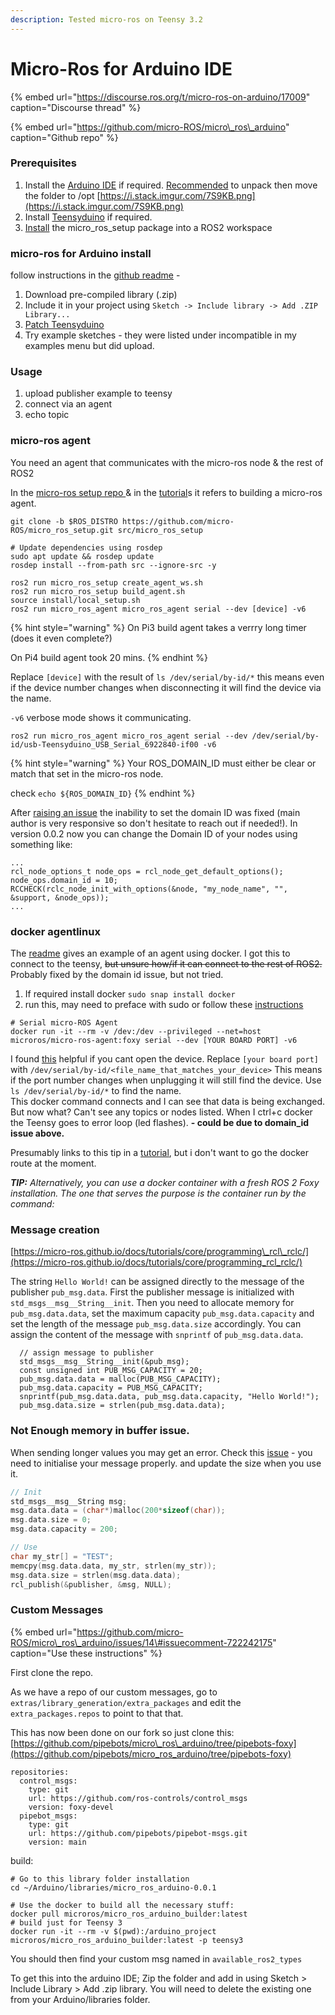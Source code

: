 ```yaml
---
description: Tested micro-ros on Teensy 3.2
---
```


# Micro-Ros for Arduino IDE

{% embed url="https://discourse.ros.org/t/micro-ros-on-arduino/17009" caption="Discourse thread" %}

{% embed url="https://github.com/micro-ROS/micro\_ros\_arduino" caption="Github repo" %}

### Prerequisites 

1. Install the [Arduino IDE](https://www.arduino.cc/en/software) if required. [Recommended](https://askubuntu.com/questions/107619/how-to-install-the-latest-arduino-ide) to unpack then move the folder to /opt [https://i.stack.imgur.com/7S9KB.png](https://i.stack.imgur.com/7S9KB.png)
2. Install [Teensyduino](https://www.pjrc.com/teensy/td_download.html) if required.
3. [Install](https://micro-ros.github.io/docs/tutorials/core/first_application_linux/) the micro\_ros\_setup package into a ROS2 workspace

### micro-ros for Arduino install

follow instructions in the [github readme](https://github.com/micro-ROS/micro_ros_arduino#how-to-use-the-precompiled-library) - 

1. Download pre-compiled library \(.zip\)
2. Include it in your project using `Sketch -> Include library -> Add .ZIP Library...`
3. [Patch Teensyduino](https://github.com/micro-ROS/micro_ros_arduino#patch-teensyduino)
4. Try example sketches - they were listed under incompatible in my examples menu but did upload.

### Usage

1. upload publisher example to teensy
2. connect via an agent
3. echo topic

### micro-ros agent

You need an agent that communicates with the micro-ros node & the rest of ROS2

In the [micro-ros setup repo ](https://github.com/micro-ROS/micro_ros_setup#building-micro-ros-agent)& in the [tutorial](https://micro-ros.github.io/docs/tutorials/core/first_application_rtos/freertos/)s it refers to building a micro-ros agent.

```text
git clone -b $ROS_DISTRO https://github.com/micro-ROS/micro_ros_setup.git src/micro_ros_setup

# Update dependencies using rosdep
sudo apt update && rosdep update
rosdep install --from-path src --ignore-src -y

ros2 run micro_ros_setup create_agent_ws.sh
ros2 run micro_ros_setup build_agent.sh
source install/local_setup.sh
ros2 run micro_ros_agent micro_ros_agent serial --dev [device] -v6
```

{% hint style="warning" %}
On Pi3 build agent takes a verrry long timer \(does it even complete?\)

On Pi4 build agent took 20 mins.
{% endhint %}

Replace `[device]` with the result of `ls /dev/serial/by-id/*` this means even if the device number changes when disconnecting it will find the device via the name.

`-v6` verbose mode shows it communicating.

```text
ros2 run micro_ros_agent micro_ros_agent serial --dev /dev/serial/by-id/usb-Teensyduino_USB_Serial_6922840-if00 -v6
```

{% hint style="warning" %}
Your ROS\_DOMAIN\_ID must either be clear or match that set in the micro-ros node.

check `echo ${ROS_DOMAIN_ID}`
{% endhint %}

After [raising an issue](https://github.com/micro-ROS/micro_ros_arduino/issues/21#issuecomment-724558682) the inability to set the domain ID was fixed \(main author is very responsive so don't hesitate to reach out if needed!\). In version 0.0.2 now you can change the Domain ID of your nodes using something like:

```text
...
rcl_node_options_t node_ops = rcl_node_get_default_options();
node_ops.domain_id = 10;
RCCHECK(rclc_node_init_with_options(&node, "my_node_name", "", &support, &node_ops));
...
```



### docker agentlinux

The [readme](https://github.com/micro-ROS/micro_ros_arduino#how-to-use-the-precompiled-library) gives an example of an agent using docker. I got this to connect to the teensy, ~~but unsure how/if it can connect to the rest of ROS2.~~ Probably fixed by the domain id issue, but not tried.

1. If required install docker `sudo snap install docker`
2. run this, may need to preface with sudo or follow these [instructions](https://docs.docker.com/engine/install/linux-postinstall/)  

```text
# Serial micro-ROS Agent
docker run -it --rm -v /dev:/dev --privileged --net=host microros/micro-ros-agent:foxy serial --dev [YOUR BOARD PORT] -v6
```

I found [this](https://www.losant.com/blog/how-to-access-serial-devices-in-docker) helpful if you cant open the device. Replace `[your board port]` with `/dev/serial/by-id/<file_name_that_matches_your_device>` This means if the port number changes when unplugging it will still find the device. Use `ls /dev/serial/by-id/*` to find the name.  
This docker command connects and I can see that data is being exchanged. But now what? Can't see any topics or nodes listed. When I ctrl+c docker the Teensy goes to error loop \(led flashes\). **- could be due to domain\_id issue above.**

Presumably links to this tip in a [tutorial](https://micro-ros.github.io/docs/tutorials/core/first_application_linux/), but i don't want to go the docker route at the moment.

_**TIP:** Alternatively, you can use a docker container with a fresh ROS 2 Foxy installation. The one that serves the purpose is the container run by the command:_

### Message creation

[https://micro-ros.github.io/docs/tutorials/core/programming\_rcl\_rclc/](https://micro-ros.github.io/docs/tutorials/core/programming_rcl_rclc/)

The string `Hello World!` can be assigned directly to the message of the publisher `pub_msg.data`. First the publisher message is initialized with `std_msgs__msg__String__init`. Then you need to allocate memory for `pub_msg.data.data`, set the maximum capacity `pub_msg.data.capacity` and set the length of the message `pub_msg.data.size` accordingly. You can assign the content of the message with `snprintf` of `pub_msg.data.data`.

```text
  // assign message to publisher
  std_msgs__msg__String__init(&pub_msg);
  const unsigned int PUB_MSG_CAPACITY = 20;
  pub_msg.data.data = malloc(PUB_MSG_CAPACITY);
  pub_msg.data.capacity = PUB_MSG_CAPACITY;
  snprintf(pub_msg.data.data, pub_msg.data.capacity, "Hello World!");
  pub_msg.data.size = strlen(pub_msg.data.data);
```

### 

### Not Enough memory in buffer issue.

When sending longer values you may get an error. Check this [issue](https://github.com/micro-ROS/micro_ros_arduino/issues/23) - you need to initialise your message properly. and update the size when you use it.

```cpp
// Init
std_msgs__msg__String msg;
msg.data.data = (char*)malloc(200*sizeof(char));
msg.data.size = 0;
msg.data.capacity = 200;

// Use
char my_str[] = "TEST";
memcpy(msg.data.data, my_str, strlen(my_str));
msg.data.size = strlen(msg.data.data);
rcl_publish(&publisher, &msg, NULL);
```

### Custom Messages

{% embed url="https://github.com/micro-ROS/micro\_ros\_arduino/issues/14\#issuecomment-722242175" caption="Use these instructions" %}

First clone the repo.

As we have a repo of our custom messages, go to `extras/library_generation/extra_packages` and edit the `extra_packages.repos` to point to that that.

This has now been done on our fork so just clone this: [https://github.com/pipebots/micro\_ros\_arduino/tree/pipebots-foxy](https://github.com/pipebots/micro_ros_arduino/tree/pipebots-foxy) 

```text
repositories:
  control_msgs:
    type: git
    url: https://github.com/ros-controls/control_msgs
    version: foxy-devel
  pipebot_msgs:
    type: git
    url: https://github.com/pipebots/pipebot-msgs.git
    version: main
```

build:

```text
# Go to this library folder installation
cd ~/Arduino/libraries/micro_ros_arduino-0.0.1

# Use the docker to build all the necessary stuff:
docker pull microros/micro_ros_arduino_builder:latest
# build just for Teensy 3
docker run -it --rm -v $(pwd):/arduino_project microros/micro_ros_arduino_builder:latest -p teensy3
```

You should then find your custom msg named in `available_ros2_types`

To get this into the arduino IDE; Zip the folder and add in using Sketch &gt; Include Library &gt; Add .zip library. You will need to delete the existing one from your Arduino/libraries folder. 

